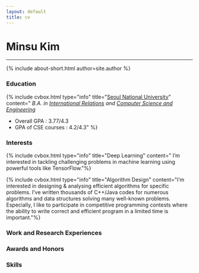 ```yaml
---
layout: default
title: cv
---
```

# Minsu Kim
<hr/>
{% include about-short.html author=site.author %}

### <span class="icon-smile"></span> Education

{% include cvbox.html type="info" title="[Seoul National University](http://en.snu.ac.kr/)" content="
*B.A. in [International Relations](http://ir.snu.ac.kr/english/) and [Computer Science and Engineering](http://cse.snu.ac.kr/)*

* Overall GPA : 3.77/4.3
* GPA of CSE courses : 4.2/4.3" %}

### Interests

{% include cvbox.html type="info" title="Deep Learning" content="
I’m interested in tackling challenging problems in machine learning using powerful tools like TensorFlow."%}

{% include cvbox.html type="info" title="Algorithm Design" content="I’m interested in designing & analysing efficient algorithms for specific problems. I’ve written thousands of C++/Java codes for numerous algorithms and data structures solving many well-known problems.
Especially, I like to participate in competitive programming contests where the ability to write correct and efficient program in a limited time is important."%}

### Work and Research Experiences

### Awards and Honors

### Skills